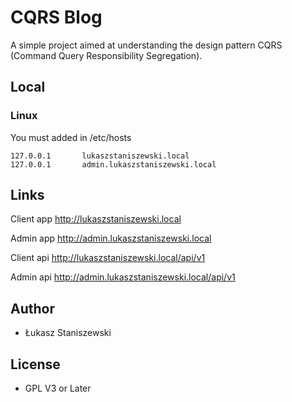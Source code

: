 # CQRS Blog

A simple project aimed at understanding the design pattern
CQRS (Command Query Responsibility Segregation).

## Local

### Linux

You must added in /etc/hosts

```
127.0.0.1       lukaszstaniszewski.local
127.0.0.1       admin.lukaszstaniszewski.local
```

## Links

Client app http://lukaszstaniszewski.local

Admin app http://admin.lukaszstaniszewski.local

Client api http://lukaszstaniszewski.local/api/v1

Admin api http://admin.lukaszstaniszewski.local/api/v1

## Author

* Łukasz Staniszewski

## License

* GPL V3 or Later
